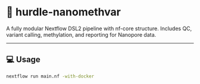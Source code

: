 # 🚀 hurdle-nanomethvar

A fully modular Nextflow DSL2 pipeline with nf-core structure. Includes QC, variant calling, methylation, and reporting for Nanopore data.

---

## 💻 Usage

```bash
nextflow run main.nf -with-docker
```
